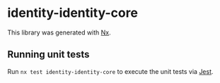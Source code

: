 # identity-identity-core

This library was generated with [Nx](https://nx.dev).

## Running unit tests

Run `nx test identity-identity-core` to execute the unit tests via [Jest](https://jestjs.io).
